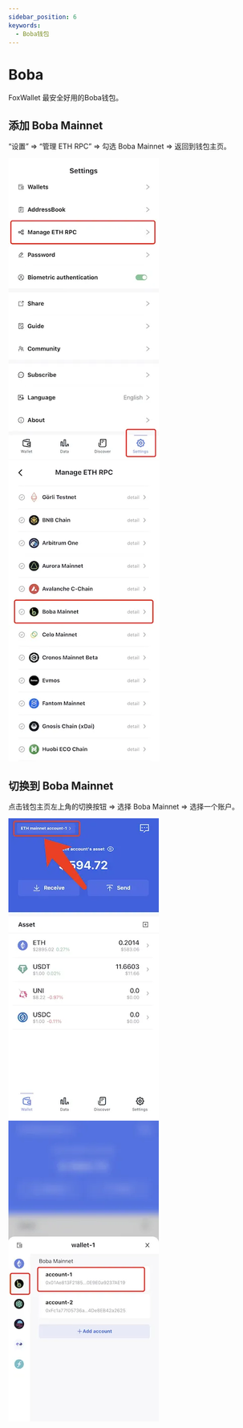 ```yaml
---
sidebar_position: 6
keywords:
  - Boba钱包
---
```


# Boba

FoxWallet 最安全好用的Boba钱包。

## 添加 Boba Mainnet

“设置” => “管理 ETH RPC” => 勾选 Boba Mainnet => 返回到钱包主页。

![](../img/manage-eth-rpc.webp)![](../img/add-boba.webp)

## 切换到 Boba Mainnet

点击钱包主页左上角的切换按钮 => 选择 Boba Mainnet => 选择一个账户。

![](../img/switch-network.webp)![](../img/switch-boba.webp)